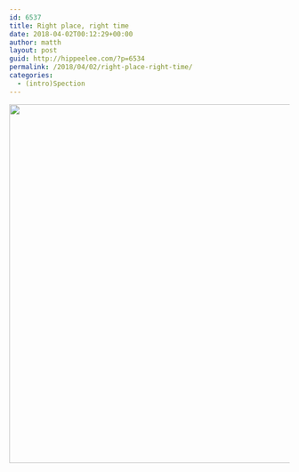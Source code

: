 ```yaml
---
id: 6537
title: Right place, right time
date: 2018-04-02T00:12:29+00:00
author: matth
layout: post
guid: http://hippeelee.com/?p=6534
permalink: /2018/04/02/right-place-right-time/
categories:
  - (intro)Spection
---
```

<img src="http://localhost/wp-content/uploads/2018/04/img_4134.jpg" class="size-full wp-image-6533" height="646" width="1125" srcset="http://localhost/wp-content/uploads/2018/04/img_4134.jpg 1125w, http://localhost/wp-content/uploads/2018/04/img_4134-300x172.jpg 300w, http://localhost/wp-content/uploads/2018/04/img_4134-768x441.jpg 768w, http://localhost/wp-content/uploads/2018/04/img_4134-1024x588.jpg 1024w" sizes="(max-width: 767px) 89vw, (max-width: 1000px) 54vw, (max-width: 1071px) 543px, 580px" />